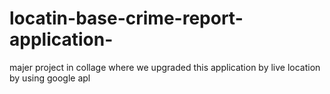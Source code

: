 # locatin-base-crime-report-application-
majer project in collage where we upgraded this application by live location by using google apl   
